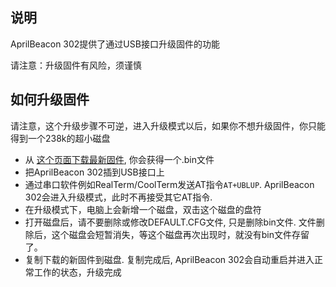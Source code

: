 

## 说明

AprilBeacon 302提供了通过USB接口升级固件的功能

请注意：升级固件有风险，须谨慎

## 如何升级固件

请注意，这个升级步骤不可逆，进入升级模式以后，如果你不想升级固件，你只能得到一个238k的超小磁盘

  - 从 [这个页面下载最新固件](AprilBeacon_302#Downloads.md), 你会获得一个.bin文件
  - 把AprilBeacon 302插到USB接口上
  - 通过串口软件例如RealTerm/CoolTerm发送AT指令`AT+UBLUP`. AprilBeacon
    302会进入升级模式，此时不再接受其它AT指令.
  - 在升级模式下，电脑上会新增一个磁盘，双击这个磁盘的盘符
  - 打开磁盘后，请不要删除或修改DEFAULT.CFG文件, 只是删除bin文件.
    文件删除后，这个磁盘会短暂消失，等这个磁盘再次出现时，就没有bin文件存留了。
  - 复制下载的新固件到磁盘. 复制完成后, AprilBeacon 302会自动重启并进入正常工作的状态，升级完成